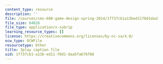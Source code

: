 ```yaml
---
content_type: resource
description: ''
file: /courses/cms-608-game-design-spring-2014/1f737cb1a13bed1170d1daa5fa676f68_1506653.srt
file_size: 64826
file_type: application/x-subrip
learning_resource_types: []
license: https://creativecommons.org/licenses/by-nc-sa/4.0/
ocw_type: OCWFile
resourcetype: Other
title: 3play caption file
uid: 1f737cb1-a13b-ed11-70d1-daa5fa676f68
---
```

